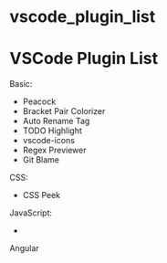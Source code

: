 # vscode_plugin_list
<h1>VSCode Plugin List</h1>

<p>Basic:</p>
<ul>
  <li>Peacock</li>
  <li>Bracket Pair Colorizer</li>
  <li>Auto Rename Tag</li>
  <li>TODO Highlight</li>
  <li>vscode-icons</li>
  <li>Regex Previewer</li>
  <li>Git Blame</li>
</ul>

<p>CSS:</p>
<ul>
  <li>CSS Peek</li>
</ul>

<p>JavaScript:</p>
<ul>
  <li></li>
</ul>
<p>Angular</p>
